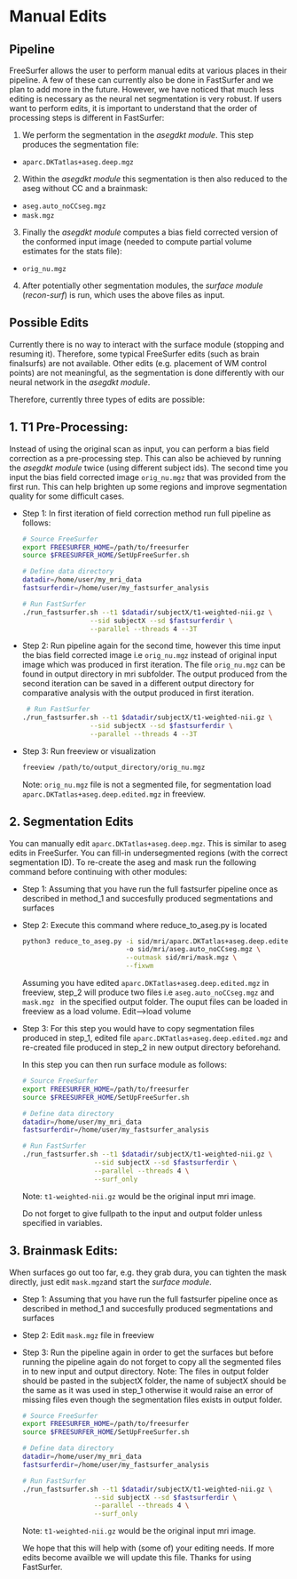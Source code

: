 
# Manual Edits

## Pipeline

FreeSurfer allows the user to perform manual edits at various places in their pipeline.
A few of these can currently also be done in FastSurfer and we plan to add more in the future. 
However, we have noticed that much less editing is necessary as the neural net segmentation is
very robust. If users want to perform edits, it is important to understand that the order of
processing steps is different in FastSurfer:

1. We perform the segmentation in the *asegdkt module*. This step produces the segmentation file:
 - ```aparc.DKTatlas+aseg.deep.mgz```
2. Within the *asegdkt module* this segmentation is then also reduced to the aseg without CC and a brainmask:
 - ```aseg.auto_noCCseg.mgz```
 - ```mask.mgz```
3. Finally the *asegdkt module* computes a bias field corrected version of the conformed input image (needed to compute partial volume estimates for the stats file):
 - ```orig_nu.mgz```
4. After potentially other segmentation modules, the *surface module* (*recon-surf*) is run, which uses the above files as input.

## Possible Edits

Currently there is no way to interact with the surface module (stopping and resuming it).
Therefore, some typical FreeSurfer edits (such as brain finalsurfs) are not available.
Other edits (e.g. placement of WM control points) are not meaningful, as the segmentation is done differently with our neural network in the *asegdkt module*.

Therefore, currently three types of edits are possible:

## 1. T1 Pre-Processing: 
Instead of using the original scan as input, you can perform a bias field correction as a pre-processing step. This can also be achieved by running the *asegdkt module* twice (using different subject ids). The second time you input the bias field corrected image ```orig_nu.mgz```
that was provided from the first run. This can help brighten up some regions and improve segmentation quality for some difficult cases.

- Step 1: In first iteration of field correction method run full pipeline as follows: 
   ```bash
   # Source FreeSurfer
   export FREESURFER_HOME=/path/to/freesurfer
   source $FREESURFER_HOME/SetUpFreeSurfer.sh

   # Define data directory
   datadir=/home/user/my_mri_data
   fastsurferdir=/home/user/my_fastsurfer_analysis

   # Run FastSurfer
   ./run_fastsurfer.sh --t1 $datadir/subjectX/t1-weighted-nii.gz \
                    --sid subjectX --sd $fastsurferdir \
                    --parallel --threads 4 --3T
   ```
- Step 2: Run pipeline again for the second time, however this time input the bias field corrected image i.e ```orig_nu.mgz``` instead of original input image which was produced in first iteration. The file ```orig_nu.mgz``` can be found in output directory in mri subfolder. The output produced from the second iteration can be saved in a different output directory for comparative analysis with the output produced in first iteration.
   ```bash
    # Run FastSurfer
   ./run_fastsurfer.sh --t1 $datadir/subjectX/t1-weighted-nii.gz \
                    --sid subjectX --sd $fastsurferdir \
                    --parallel --threads 4 --3T
   ```

- Step 3: Run freeview or visualization 
   ```bash 
   freeview /path/to/output_directory/orig_nu.mgz
   ``` 
   Note: ```orig_nu.mgz``` file is not a segmented file, for segmentation load ```aparc.DKTatlas+aseg.deep.edited.mgz``` in freeview.


## 2. Segmentation Edits

You can manually edit ```aparc.DKTatlas+aseg.deep.mgz```. This is similar to aseg edits in FreeSurfer. You can fill-in undersegmented regions (with the correct segmentation ID). To re-create the aseg and mask run the following command before continuing with other modules:

- Step 1: Assuming that you have run the full fastsurfer pipeline once as described in method_1 and succesfully produced segmentations and surfaces
- Step 2: Execute this command where reduce_to_aseg.py is located
   ```bash
   python3 reduce_to_aseg.py -i sid/mri/aparc.DKTatlas+aseg.deep.edited.mgz \ 
                             -o sid/mri/aseg.auto_noCCseg.mgz \
                             --outmask sid/mri/mask.mgz \
                             --fixwm
   ```
   Assuming you have edited ```aparc.DKTatlas+aseg.deep.edited.mgz``` in freeview, step_2 will produce two files i.e ```aseg.auto_noCCseg.mgz``` and ```mask.mgz ``` in the specified output folder. The ouput files can be loaded in freeview as a load volume. Edit-->load volume

- Step 3: For this step you would have to copy segmentation files produced in step_1, edited file ```aparc.DKTatlas+aseg.deep.edited.mgz``` and re-created file produced in step_2 in new output directory beforehand. 

   In this step you can then run surface module as follows:
   ```bash
   # Source FreeSurfer
   export FREESURFER_HOME=/path/to/freesurfer
   source $FREESURFER_HOME/SetUpFreeSurfer.sh

   # Define data directory
   datadir=/home/user/my_mri_data
   fastsurferdir=/home/user/my_fastsurfer_analysis

   # Run FastSurfer
   ./run_fastsurfer.sh --t1 $datadir/subjectX/t1-weighted-nii.gz \
                     --sid subjectX --sd $fastsurferdir \
                     --parallel --threads 4 \
                     --surf_only
   ```
   Note: ```t1-weighted-nii.gz``` would be the original input mri image.
   
   Do not forget to give fullpath to the input and output folder unless specified in variables.

## 3. Brainmask Edits: 
When surfaces go out too far, e.g. they grab dura, you can tighten the mask directly, just edit ```mask.mgz```and start the *surface module*. 

- Step 1: Assuming that you have run the full fastsurfer pipeline once as described in method_1 and succesfully produced segmentations and surfaces
- Step 2: Edit ```mask.mgz``` file in freeview
- Step 3: Run the pipeline again in order to get the surfaces but before running the pipeline again do not forget to copy all the segmented files in to new input and output directory. 
   Note: The files in output folder should be pasted in the subjectX folder, the name of subjectX should be the same as it was used in step_1 otherwise it would raise an error of missing files even though the segmentation files exists in output folder.
   ```bash
   # Source FreeSurfer
   export FREESURFER_HOME=/path/to/freesurfer
   source $FREESURFER_HOME/SetUpFreeSurfer.sh

   # Define data directory
   datadir=/home/user/my_mri_data
   fastsurferdir=/home/user/my_fastsurfer_analysis

   # Run FastSurfer
   ./run_fastsurfer.sh --t1 $datadir/subjectX/t1-weighted-nii.gz \
                     --sid subjectX --sd $fastsurferdir \
                     --parallel --threads 4 \
                     --surf_only
   ```

   Note: ```t1-weighted-nii.gz``` would be the original input mri image.

   We hope that this will help with (some of) your editing needs. If more edits become availble we will update this file. 
   Thanks for using FastSurfer. 
